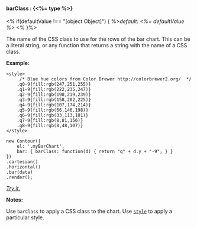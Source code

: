 #### **barClass** : {<%= type %>}

<% if(defaultValue !== "[object Object]") { %>*default: <%= defaultValue %>* <% }%>

The name of the CSS class to use for the rows of the bar chart. This can be a literal string, or any function that returns a string with the name of a CSS class.

**Example:**

	<style>
		 /* Blue hue colors from Color Brewer http://colorbrewer2.org/  */
		.q0-9{fill:rgb(247,251,255)}
		.q1-9{fill:rgb(222,235,247)}
		.q2-9{fill:rgb(198,219,239)}
		.q3-9{fill:rgb(158,202,225)}
		.q4-9{fill:rgb(107,174,214)}
		.q5-9{fill:rgb(66,146,198)}
		.q6-9{fill:rgb(33,113,181)}
		.q7-9{fill:rgb(8,81,156)}
		.q8-9{fill:rgb(8,48,107)}
	</style>

    new Contour({
        el: '.myBarChart',
        bar: { barClass: function(d) { return "q" + d.y + "-9"; } }
    })
    .cartesian()
    .horizontal()
    .bar(data)
    .render();

*[Try it.](<%= jsFiddleLink %>)*

**Notes:**

Use `barClass` to apply a CSS class to the chart. Use [`style`](#core_config/config.bar.style) to apply a particular style.
